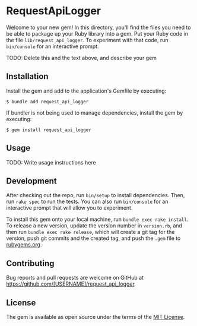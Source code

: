 # RequestApiLogger

Welcome to your new gem! In this directory, you'll find the files you need to be able to package up your Ruby library into a gem. Put your Ruby code in the file `lib/request_api_logger`. To experiment with that code, run `bin/console` for an interactive prompt.

TODO: Delete this and the text above, and describe your gem

## Installation

Install the gem and add to the application's Gemfile by executing:

    $ bundle add request_api_logger

If bundler is not being used to manage dependencies, install the gem by executing:

    $ gem install request_api_logger

## Usage

TODO: Write usage instructions here

## Development

After checking out the repo, run `bin/setup` to install dependencies. Then, run `rake spec` to run the tests. You can also run `bin/console` for an interactive prompt that will allow you to experiment.

To install this gem onto your local machine, run `bundle exec rake install`. To release a new version, update the version number in `version.rb`, and then run `bundle exec rake release`, which will create a git tag for the version, push git commits and the created tag, and push the `.gem` file to [rubygems.org](https://rubygems.org).

## Contributing

Bug reports and pull requests are welcome on GitHub at https://github.com/[USERNAME]/request_api_logger.

## License

The gem is available as open source under the terms of the [MIT License](https://opensource.org/licenses/MIT).
